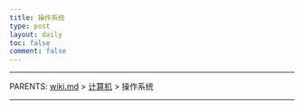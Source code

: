 ```yaml
---
title: 操作系统
type: post
layout: daily
toc: false
comment: false
---
```

---
PARENTS: [wiki.md](/gknows/wiki.md) > [计算机](/gknows/计算机) > 操作系统

---
